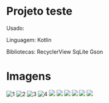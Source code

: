# Projeto teste 

Usado:

Linguagem: Kotlin

Bibliotecas:
RecyclerView 
SqLite
Gson

# Imagens 

![1](https://raw.githubusercontent.com/rogers2602/movies_test/master/Screenshot_Filmes_Teste_20190409-014730.png)
![2](https://raw.githubusercontent.com/rogers2602/movies_test/master/Screenshot_Filmes_Teste_20190409-014733.png)
![3](https://raw.githubusercontent.com/rogers2602/movies_test/master/Screenshot_Filmes_Teste_20190409-014736.png)
![4](https://raw.githubusercontent.com/rogers2602/movies_test/master/Screenshot_Filmes_Teste_20190409-014742.png)
![](https://raw.githubusercontent.com/rogers2602/movies_test/master/Screenshot_Filmes_Teste_20190409-014747.png)
![](https://raw.githubusercontent.com/rogers2602/movies_test/master/Screenshot_Filmes_Teste_20190409-014750.png)
![](https://raw.githubusercontent.com/rogers2602/movies_test/master/Screenshot_Filmes_Teste_20190409-014755.png)
![](https://raw.githubusercontent.com/rogers2602/movies_test/master/Screenshot_Filmes_Teste_20190409-014802.png)
![](https://raw.githubusercontent.com/rogers2602/movies_test/master/Screenshot_Filmes_Teste_20190409-014806.png)
![](https://raw.githubusercontent.com/rogers2602/movies_test/master/Screenshot_Filmes_Teste_20190409-014812.png)
